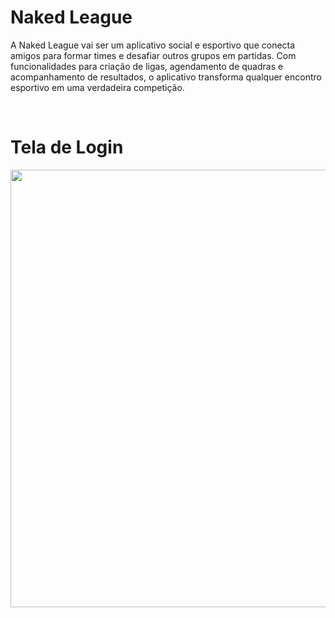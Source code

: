 # Naked League
A Naked League vai ser um aplicativo social e esportivo que conecta amigos para formar times e desafiar outros grupos em partidas. Com funcionalidades para criação de ligas, agendamento de quadras e acompanhamento de resultados, o aplicativo transforma qualquer encontro esportivo em uma verdadeira competição.

<br>

# Tela de Login
<img src="[https://github.com/user-attachments/assets/1d2710d2-2cd9-405c-80fe-7b94c25740ea.png](https://private-user-images.githubusercontent.com/103442060/437238742-1d2710d2-2cd9-405c-80fe-7b94c25740ea.jpg?jwt=eyJhbGciOiJIUzI1NiIsInR5cCI6IkpXVCJ9.eyJpc3MiOiJnaXRodWIuY29tIiwiYXVkIjoicmF3LmdpdGh1YnVzZXJjb250ZW50LmNvbSIsImtleSI6ImtleTUiLCJleHAiOjE3NDU1MzgyMjksIm5iZiI6MTc0NTUzNzkyOSwicGF0aCI6Ii8xMDM0NDIwNjAvNDM3MjM4NzQyLTFkMjcxMGQyLTJjZDktNDA1Yy04MGZlLTdiOTRjMjU3NDBlYS5qcGc_WC1BbXotQWxnb3JpdGhtPUFXUzQtSE1BQy1TSEEyNTYmWC1BbXotQ3JlZGVudGlhbD1BS0lBVkNPRFlMU0E1M1BRSzRaQSUyRjIwMjUwNDI0JTJGdXMtZWFzdC0xJTJGczMlMkZhd3M0X3JlcXVlc3QmWC1BbXotRGF0ZT0yMDI1MDQyNFQyMzM4NDlaJlgtQW16LUV4cGlyZXM9MzAwJlgtQW16LVNpZ25hdHVyZT1kNDBiYzFhMTIwNWJkOGVlZGE1MjViYTg2MDE0ODUzNDQ1NjA0NDhkMmZkNjliMTFjNTJjYzgwZjIxZThiNjFmJlgtQW16LVNpZ25lZEhlYWRlcnM9aG9zdCJ9.sDT4dWicibM4FigWubHTy18XF--GKX3RI9aYrjvvdOg)" width="700px" />
